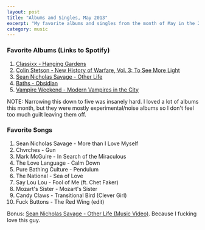 ```yaml
---
layout: post
title: "Albums and Singles, May 2013"
excerpt: "My favorite albums and singles from the month of May in the 2013th year. "
category: music
---
```


### Favorite Albums (Links to Spotify)

1. [Classixx - Hanging Gardens](http://open.spotify.com/album/2Fl2wh3UDV1Ph6Y0AzuMH0)
1. [Colin Stetson - New History of Warfare, Vol. 3: To See More Light](http://open.spotify.com/album/420faJJXhkKrDlBVEjUeIA)
1. [Sean Nicholas Savage - Other Life](http://pitchfork.com/advance/115-other-life/)
1. [Baths - Obsidian](http://open.spotify.com/album/1sQJdMYcrcbiHN5ebSd5e0)
1. [Vampire Weekend - Modern Vampires in the City](http://open.spotify.com/album/2Qi2SySN2ePZwMLDSv9Krn)

NOTE: Narrowing this down to five was insanely hard. I loved a lot of albums this month, but they were mostly experimental/noise albums so I don't feel too much guilt leaving them off.

### Favorite Songs

1. Sean Nicholas Savage - More than I Love Myself
1. Chvrches - Gun
1. Mark McGuire - In Search of the Miraculous
1. The Love Language - Calm Down
1. Pure Bathing Culture - Pendulum
1. The National - Sea of Love
1. Say Lou Lou - Fool of Me (ft. Chet Faker)
1. Mozart's Sister - Mozart's Sister
1. Candy Claws - Transitional Bird (Clever Girl)
1. Fuck Buttons - The Red Wing (edit)

Bonus: [Sean Nicholas Savage - Other Life (Music Video)](https://youtu.be/4rJiy3iuwho). Because I fucking love this guy.
